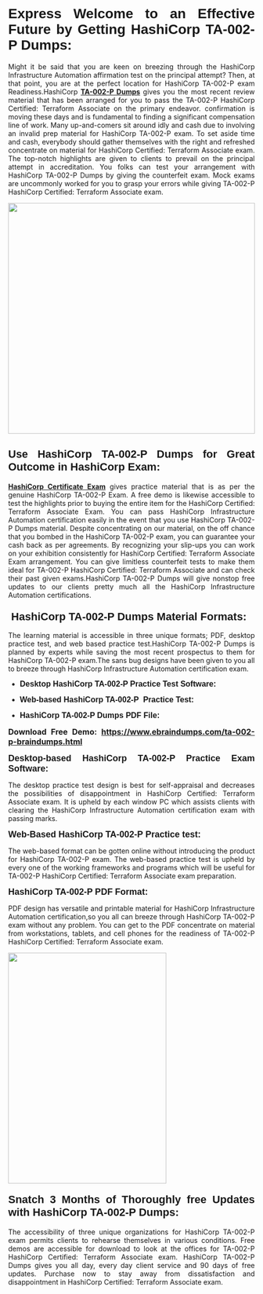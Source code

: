 <h1 dir="ltr" style="text-align: justify;"><span style="font-family:Verdana,Geneva,sans-serif;"><b>Express Welcome to an Effective Future by Getting HashiCorp TA-002-P Dumps:</b></span></h1>

<p dir="ltr" style="text-align: justify;">Might it be said that you are keen on breezing through the HashiCorp Infrastructure Automation affirmation test on the principal attempt? Then, at that point, you are at the perfect location for HashiCorp TA-002-P exam Readiness.HashiCorp <a href="https://www.ebraindumps.com/ta-002-p-braindumps.html" target="_self"><strong>TA-002-P Dumps</strong></a> gives you the most recent review material that has been arranged for you to pass the TA-002-P HashiCorp Certified: Terraform Associate on the primary endeavor. confirmation is moving these days and is fundamental to finding a significant compensation line of work. Many up-and-comers sit around idly and cash due to involving an invalid prep material for HashiCorp TA-002-P exam. To set aside time and cash, everybody should gather themselves with the right and refreshed concentrate on material for HashiCorp Certified: Terraform Associate exam. The top-notch highlights are given to clients to prevail on the principal attempt in accreditation. You folks can test your arrangement with HashiCorp TA-002-P Dumps by giving the counterfeit exam. Mock exams are uncommonly worked for you to grasp your errors while giving TA-002-P HashiCorp Certified: Terraform Associate exam.</p>

<p dir="ltr" style="text-align: justify;"><a href="https://www.ebraindumps.com/ta-002-p-braindumps.html" target="_self"><img alt="" src="https://lh3.googleusercontent.com/pw/AMWts8Aj3tb-wF0OMpw147T1Bg9eAAj9fKo6ifFWMDCc6oU3qtU3KEqtRsEM2KRmm3UaDWRNIl4uKsuW21qaZWMz89XK1ad3jQX9oZiQAoJqInwJqRGpkLNoXMJEdtJjmgXii-lFlTr95P8IcS6Zx1e4FG44=w1098-h617-no?authuser=4" style="width: 100%; height: 470px;" /></a></p>

<h2 dir="ltr" style="text-align: justify;"><span style="font-size:22px;"><span style="font-family:Verdana,Geneva,sans-serif;"><strong>Use HashiCorp TA-002-P Dumps for Great Outcome in HashiCorp Exam:</strong></span></span></h2>

<p dir="ltr" style="text-align: justify;"><a href="https://www.ebraindumps.com/hashicorp-infrastructure-automation-dumps.html" target="_self"><strong>HashiCorp Certificate Exam</strong></a> gives practice material that is as per the genuine HashiCorp TA-002-P Exam. A free demo is likewise accessible to test the highlights prior to buying the entire item for the HashiCorp Certified: Terraform Associate Exam. You can pass HashiCorp Infrastructure Automation certification easily in the event that you use HashiCorp TA-002-P Dumps material. Despite concentrating on our material, on the off chance that you bombed in the HashiCorp TA-002-P exam, you can guarantee your cash back as per agreements. By recognizing your slip-ups you can work on your exhibition consistently for HashiCorp Certified: Terraform Associate Exam arrangement. You can give limitless counterfeit tests to make them ideal for TA-002-P HashiCorp Certified: Terraform Associate and can check their past given exams.HashiCorp TA-002-P Dumps will give nonstop free updates to our clients pretty much all the HashiCorp Infrastructure Automation certifications.</p>

<h3 dir="ltr" style="text-align: justify;"><span style="font-size:22px;"><span style="font-family:Verdana,Geneva,sans-serif;"><strong> HashiCorp TA-002-P Dumps Material Formats:</strong></span></span></h3>

<p dir="ltr" style="text-align: justify;">The learning material is accessible in three unique formats; PDF, desktop practice test, and web based practice test.HashiCorp TA-002-P Dumps is planned by experts while saving the most recent prospectus to them for HashiCorp TA-002-P exam.The sans bug designs have been given to you all to breeze through HashiCorp Infrastructure Automation certification exam.</p>

<ul dir="ltr">
	<li style="text-align: justify;"><span style="font-size:16px;"><span style="font-family:Verdana,Geneva,sans-serif;"><b>Desktop HashiCorp TA-002-P Practice Test Software: </b></span></span></li>
	<li style="text-align: justify;">
	<p><span style="font-size:16px;"><span style="font-family:Verdana,Geneva,sans-serif;"><b id="docs-internal-guid-44b45a43-7fff-2325-b530-fbb6de77fdb4">Web-based HashiCorp TA-002-P  Practice Test:</b></span></span></p>
	</li>
	<li role="presentation" style="text-align: justify;"><span style="font-size:16px;"><span style="font-family:Verdana,Geneva,sans-serif;"><b id="docs-internal-guid-44b45a43-7fff-2325-b530-fbb6de77fdb4">HashiCorp TA-002-P Dumps PDF File:</b> </span></span></li>
</ul>

<p dir="ltr" style="text-align: justify;"><span style="font-size:16px;"><strong>Download Free Demo: <a href="https://www.ebraindumps.com/ta-002-p-braindumps.html" target="_self">https://www.ebraindumps.com/ta-002-p-braindumps.html</a></strong></span></p>

<p dir="ltr" style="text-align: justify;"><span style="font-size:18px;"><span style="font-family:Verdana,Geneva,sans-serif;"><b id="docs-internal-guid-44b45a43-7fff-2325-b530-fbb6de77fdb4">Desktop-based </b><b>HashiCorp TA-002-P Practice Exam Software:</b></span></span></p>

<p dir="ltr" style="text-align: justify;">The desktop practice test design is best for self-appraisal and decreases the possibilities of disappointment in HashiCorp Certified: Terraform Associate exam. It is upheld by each window PC which assists clients with clearing the HashiCorp Infrastructure Automation certification exam with passing marks.</p>

<p dir="ltr" style="text-align: justify;"><span style="font-size:18px;"><span style="font-family:Verdana,Geneva,sans-serif;"><b>Web-Based HashiCorp TA-002-P Practice test:</b></span></span></p>

<p dir="ltr" style="text-align: justify;">The web-based format can be gotten online without introducing the product for HashiCorp TA-002-P exam. The web-based practice test is upheld by every one of the working frameworks and programs which will be useful for TA-002-P HashiCorp Certified: Terraform Associate exam preparation.</p>

<p dir="ltr" style="text-align: justify;"><span style="font-size:18px;"><span style="font-family:Verdana,Geneva,sans-serif;"><b>HashiCorp TA-002-P PDF Format:</b></span></span></p>

<p dir="ltr" style="text-align: justify;">PDF design has versatile and printable material for HashiCorp Infrastructure Automation certification,so you all can breeze through HashiCorp TA-002-P exam without any problem. You can get to the PDF concentrate on material from workstations, tablets, and cell phones for the readiness of TA-002-P HashiCorp Certified: Terraform Associate exam.</p>

<p dir="ltr" style="text-align: justify;"><a href="https://www.ebraindumps.com/ta-002-p-braindumps.html" target="_self"><img alt="" src="https://lh3.googleusercontent.com/pw/AMWts8Cm0-aiB9xC_FPL6GMf_gRc8bGJDkUG0gzD_GNwF--xl3UqafByTFN8nh78SU7aGuHZFgFzPFfPw8DPYtpQLPn5Yzy7__RrfyR3tcnJW6pSf-MMu652cZxPK9fQfq2DRLK-vEhbQGsNVpaasFd-xlwx=w1179-h617-no?authuser=4" style="width: 80%; height: 470px;" /></a></p>

<h4 dir="ltr" style="text-align: justify;"><b><span style="font-size:22px;"><span style="font-family:Verdana,Geneva,sans-serif;">Snatch 3 Months of Thoroughly free Updates with HashiCorp TA-002-P Dumps:</span></span></b></h4>

<p dir="ltr" style="text-align: justify;">The accessibility of three unique organizations for HashiCorp TA-002-P exam permits clients to rehearse themselves in various conditions. Free demos are accessible for download to look at the offices for TA-002-P HashiCorp Certified: Terraform Associate exam. HashiCorp TA-002-P Dumps gives you all day, every day client service and 90 days of free updates. Purchase now to stay away from dissatisfaction and disappointment in HashiCorp Certified: Terraform Associate exam.</p>

<p style="text-align: justify;"> </p>
